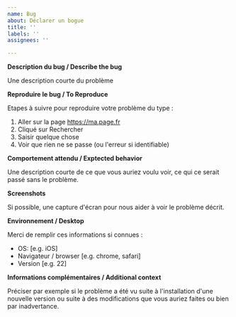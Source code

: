 ```yaml
---
name: Bug
about: Déclarer un bogue
title: ''
labels: ''
assignees: ''

---
```


**Description du bug / Describe the bug**

Une description courte du problème


**Reproduire le bug / To Reproduce**

Etapes à suivre pour reproduire votre problème du type : 

1. Aller sur la page https://ma.page.fr
2. Cliqué sur Rechercher
3. Saisir quelque chose
4. Voir que rien ne se passe (ou l'erreur si identifiable)

**Comportement attendu / Exptected behavior**

Une description courte de ce que vous auriez voulu voir, ce qui ce serait passé sans le problème.

**Screenshots**

Si possible, une capture d'écran pour nous aider à voir le problème décrit.

**Environnement / Desktop**

Merci de remplir ces informations si connues :
 - OS: [e.g. iOS]
 - Navigateur / browser [e.g. chrome, safari]
 - Version [e.g. 22]

**Informations complémentaires / Additional context**

Préciser par exemple si le problème a été vu suite à l'installation d'une nouvelle version ou suite à des modifications que vous auriez faites ou bien par inadvertance.
